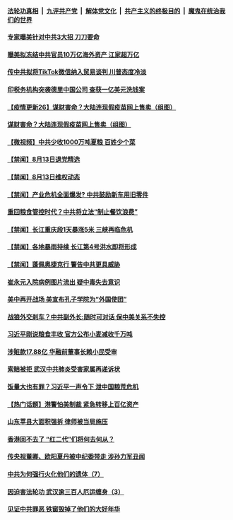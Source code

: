 

####  [法轮功真相](../../../../basic/blob/master/README.md?t=08141331) &nbsp;|&nbsp; [九评共产党](../../../../9ping.md/blob/master/README.md?t=08141331) &nbsp;|&nbsp; [解体党文化](../../../../jtdwh.md/blob/master/README.md?t=08141331)  &nbsp;|&nbsp; [共产主义的终极目的](../../../../gczydzjmd.md/blob/master/README.md?t=08141331) &nbsp;|&nbsp; [魔鬼在统治我们的世界](../../../../mgztzwmdsj.md/blob/master/README.md?t=08141331) 

#### [专家曝美针对中共3大招 刀刀要命](../pages/prog204/a102917715.md?t=08141331) 

#### [曝美拟冻结中共官员10万亿海外资产 江家超万亿](../pages/prog204/a102917679.md?t=08141331) 

#### [传中共拟将TikTok微信纳入贸易谈判 川普态度冷淡](../pages/prog204/a102917544.md?t=08141331) 

#### [印税务机构突袭德里中国公司 查获一亿美元洗钱案](../pages/prog204/a102917337.md?t=08141331) 


#### [【疫情更新26】谋财害命？大陆连现假疫苗网上售卖（组图）](../pages/prog204/a102915239.md?t=08141331) 

#### [谋财害命？大陆连现假疫苗网上售卖（组图）](../pages/prog204/a102917440.md?t=08141331) 

#### [【微视频】中共少收1000万吨夏粮 百姓少个菜](../pages/prog204/a102917606.md?t=08141331) 

#### [【禁闻】8月13日退党精选](../pages/prog204/a102917613.md?t=08141331) 

#### [【禁闻】8月13日维权动态](../pages/prog204/a102917604.md?t=08141331) 

#### [【禁闻】产业危机全面爆发? 中共鼓励新车用旧零件](../pages/prog204/a102917600.md?t=08141331) 

#### [重回粮食管控时代？中共将立法“制止餐饮浪费”](../pages/prog204/a102917590.md?t=08141331) 

#### [【禁闻】长江重庆段1天暴涨5米 三峡再临危机](../pages/prog204/a102917565.md?t=08141331) 

#### [【禁闻】各地暴雨持续 长江第4号洪水即将形成](../pages/prog204/a102917540.md?t=08141331) 

#### [【禁闻】蓬佩奥捷克行 警告中共更具威胁](../pages/prog204/a102917516.md?t=08141331) 

#### [崔永元入院病例图片流出 疑中毒失去意识](../pages/prog204/a102917476.md?t=08141331) 

#### [美中再开战场 美宣布孔子学院为“外国使团”](../pages/prog204/a102917450.md?t=08141331) 

#### [战狼外交刹车？中共副外长:随时可对话 保中美关系不失控](../pages/prog204/a102916677.md?t=08141331) 

#### [习近平刚说粮食丰收 官方公布小麦减收千万吨](../pages/prog204/a102917376.md?t=08141331) 

#### [涉赃款17.88亿 华融前董事长赖小民受审](../pages/prog204/a102917408.md?t=08141331) 

#### [索赔被拒 武汉中共肺炎受害家属再递诉状](../pages/prog204/a102917281.md?t=08141331) 


#### [饭量大也有罪？习近平一声令下 泄中国粮荒危机](../pages/prog204/a102917298.md?t=08141331) 

#### [【热门话题】港警怕美制裁 紧急转移上百亿资产](../pages/prog204/a102917242.md?t=08141331) 

#### [山东莘县大面积强拆 律师被当局施压](../pages/prog204/a102917229.md?t=08141331) 

#### [香港回不去了 “红二代”们将何去何从？](../pages/prog204/a102917147.md?t=08141331) 

#### [传央视董卿、欧阳夏丹被中纪委带走 涉孙力军丑闻](../pages/prog204/a102917026.md?t=08141331) 

#### [中共为何强行火化他们的遗体（7）](../pages/prog204/a102917079.md?t=08141331) 

#### [因迫害法轮功 武汉逾三百人厄运缠身（3）](../pages/prog204/a102917063.md?t=08141331) 

#### [见证中共罪恶 铁窗毁掉了他们的大好年华](../pages/prog204/a102917044.md?t=08141331) 

